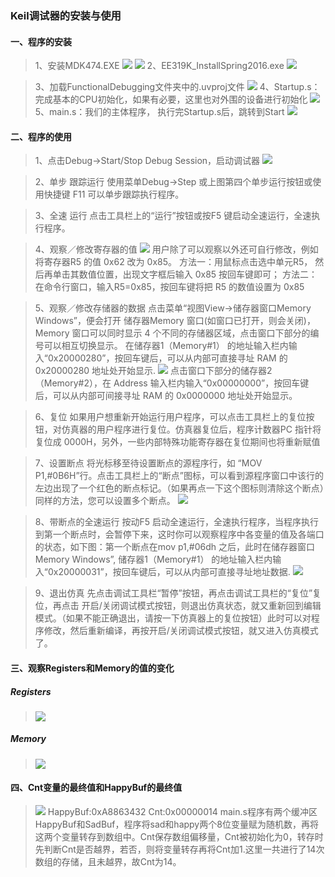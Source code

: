 ### Keil调试器的安装与使用

#### 一、程序的安装
>1、安装MDK474.EXE
> ![](http://i1.piimg.com/567571/a78dea78b95697f6.jpg)
> ![](http://p1.bqimg.com/567571/a0a9be6b6b223964.jpg)
>2、EE319K_InstallSpring2016.exe
> ![](http://p1.bqimg.com/567571/5bd92e5ac9af837a.jpg)

>3、加载FunctionalDebugging文件夹中的.uvproj文件
>![](http://p1.bqimg.com/567571/c0303aff62a3a7b1.jpg)
>4、Startup.s：完成基本的CPU初始化，如果有必要，这里也对外围的设备进行初始化
>![](http://p1.bqimg.com/567571/18348dbec9ab6978.jpg)
>5、main.s：我们的主体程序， 执行完Startup.s后，跳转到Start
>![](http://p1.bqimg.com/567571/6b1048e24ccfe95c.jpg)

#### 二、程序的使用
>1、点击Debug->Start/Stop Debug Session，启动调试器
>![](http://p1.bqimg.com/567571/f76dfcc96cfce7de.jpg)

>2、单步 跟踪运行
>使用菜单Debug->Step 或上图第四个单步运行按钮或使用快捷键 F11 可以单步跟踪执行程序。

>3、全速 运行
>点击工具栏上的“运行”按钮或按F5 键启动全速运行，全速执行程序。

>4、观察／修改寄存器的值
>![](http://p1.bpimg.com/567571/7f83464b311ba59a.jpg)
>用户除了可以观察以外还可自行修改，例如将寄存器R5 的值 0x62 改为 0x85。
方法一：用鼠标点击选中单元R5， 然后再单击其数值位置，出现文字框后输入 0x85 按回车键即可；
方法二：在命令行窗口，输入R5=0x85，按回车键将把 R5 的数值设置为 0x85

>5、观察／修改存储器的数据 
点击菜单“视图View->储存器窗口Memory Windows”，便会打开 储存器Memory 窗口(如窗口已打开，则会关闭)， Memory 窗口可以同时显示 4 个不同的存储器区域，点击窗口下部分的编号可以相互切换显示。
在储存器1（Memory#1） 的地址输入栏内输入“0x20000280”，按回车键后，可以从内部可直接寻址 RAM 的0x20000280 地址处开始显示. 
>![](http://p1.bpimg.com/567571/3ca2ec8c7710956f.jpg)
>点击窗口下部分的储存器2（Memory#2），在 Address 输入栏内输入“0x00000000”，按回车键后，可以从内部可间接寻址 RAM 的 0x0000000 地址处开始显示。

>6、复位 
如果用户想重新开始运行用户程序，可以点击工具栏上的复位按钮，对仿真器的用户程序进行复位。仿真器复位后，程序计数器PC 指针将复位成 0000H，另外，一些内部特殊功能寄存器在复位期间也将重新赋值

>7、设置断点 
将光标移至待设置断点的源程序行，如 “MOV P1,#0B6H”行。点击工具栏上的“断点”图标，可以看到源程序窗口中该行的左边出现了一个红色的断点标记。（如果再点一下这个图标则清除这个断点）同样的方法，您可以设置多个断点。
>![](http://p1.bpimg.com/567571/07860b2c254417ac.jpg)

>8、带断点的全速运行 
按动F5 启动全速运行，全速执行程序，当程序执行到第一个断点时，会暂停下来，这时你可以观察程序中各变量的值及各端口的状态，如下图：第一个断点在mov p1,#06dh 之后，此时在储存器窗口Memory Windows”, 储存器1（Memory#1） 的地址输入栏内输入“0x20000031”，按回车键后，可以从内部可直接寻址地址数据.
>![](http://p1.bpimg.com/567571/9a33f465cd6a7862.jpg)

>9、退出仿真 
>先点击调试工具栏“暂停”按钮，再点击调试工具栏的“复位”复位，再点击 开启/关闭调试模式按钮，则退出仿真状态，就又重新回到编辑模式。（如果不能正确退出，请按一下仿真器上的复位按钮）此时可以对程序修改，然后重新编译，再按开启/关闭调试模式按钮，就又进入仿真模式了。

#### 三、观察Registers和Memory的值的变化
##### Registers
>![](http://p1.bpimg.com/567571/92b8c0ef798e246f.jpg)
##### Memory
>![](http://i1.piimg.com/567571/3c445e70ad589c44.jpg)

#### 四、Cnt变量的最终值和HappyBuf的最终值
>![](http://i1.piimg.com/567571/f0dd37b1faec3153.jpg)
> HappyBuf:0xA8863432  Cnt:0x00000014
main.s程序有两个缓冲区HappyBuf和SadBuf，程序将sad和happy两个8位变量赋为随机数，再将这两个变量转存到数组中。Cnt保存数组偏移量，Cnt被初始化为0，转存时先判断Cnt是否越界，若否，则将变量转存再将Cnt加1.这里一共进行了14次数组的存储，且未越界，故Cnt为14。
